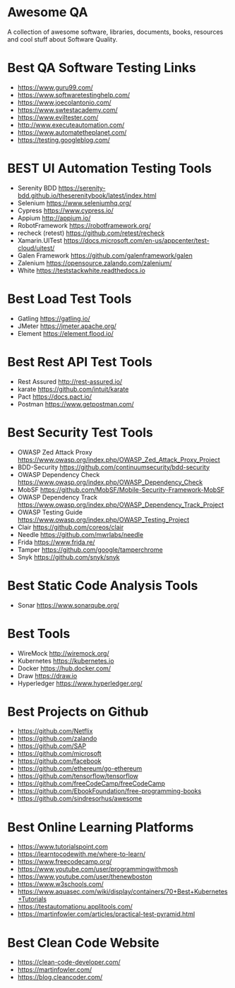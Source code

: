 # Awesome QA

A collection of awesome software, libraries, documents, books, resources and cool stuff about Software Quality.


# Best QA Software Testing Links
-  https://www.guru99.com/  
-  https://www.softwaretestinghelp.com/   
-  https://www.joecolantonio.com/  
-  https://www.swtestacademy.com/  
-  https://www.eviltester.com/  
-  http://www.executeautomation.com/  
-  https://www.automatetheplanet.com/
-  https://testing.googleblog.com/  


# BEST UI Automation Testing Tools 
-  Serenity BDD      https://serenity-bdd.github.io/theserenitybook/latest/index.html
-  Selenium          https://www.seleniumhq.org/ 
-  Cypress           https://www.cypress.io/ 
-  Appium            http://appium.io/ 
-  RobotFramework    https://robotframework.org/  
-  recheck (retest)  https://github.com/retest/recheck
-  Xamarin.UITest    https://docs.microsoft.com/en-us/appcenter/test-cloud/uitest/  
-  Galen Framework   https://github.com/galenframework/galen  
-  Zalenium          https://opensource.zalando.com/zalenium/
-  White             https://teststackwhite.readthedocs.io  
# Best Load Test Tools
-  Gatling  https://gatling.io/  
-  JMeter   https://jmeter.apache.org/ 
-  Element  https://element.flood.io/  

# Best Rest API Test Tools
-  Rest Assured      http://rest-assured.io/
-  karate            https://github.com/intuit/karate  
-  Pact              https://docs.pact.io/   
-  Postman           https://www.getpostman.com/  

# Best Security Test Tools
-  OWASP Zed Attack Proxy  https://www.owasp.org/index.php/OWASP_Zed_Attack_Proxy_Project  
- BDD-Security             https://github.com/continuumsecurity/bdd-security
- OWASP Dependency Check   https://www.owasp.org/index.php/OWASP_Dependency_Check  
- MobSF                    https://github.com/MobSF/Mobile-Security-Framework-MobSF  
- OWASP Dependency Track   https://www.owasp.org/index.php/OWASP_Dependency_Track_Project
- OWASP Testing Guide      https://www.owasp.org/index.php/OWASP_Testing_Project  
- Clair                    https://github.com/coreos/clair  
- Needle                   https://github.com/mwrlabs/needle  
- Frida                    https://www.frida.re/  
- Tamper                   https://github.com/google/tamperchrome  
- Snyk                     https://github.com/snyk/snyk

# Best Static Code Analysis Tools
- Sonar                    https://www.sonarqube.org/  

# Best Tools  
- WireMock                  http://wiremock.org/  
- Kubernetes                https://kubernetes.io
- Docker                    https://hub.docker.com/
- Draw                      https://draw.io
- Hyperledger               https://www.hyperledger.org/
# Best Projects on Github
- https://github.com/Netflix
- https://github.com/zalando
- https://github.com/SAP
- https://github.com/microsoft
- https://github.com/facebook
- https://github.com/ethereum/go-ethereum
- https://github.com/tensorflow/tensorflow
- https://github.com/freeCodeCamp/freeCodeCamp  
- https://github.com/EbookFoundation/free-programming-books
- https://github.com/sindresorhus/awesome

# Best Online Learning Platforms
-  https://www.tutorialspoint.com  
-  https://learntocodewith.me/where-to-learn/  
-  https://www.freecodecamp.org/  
-  https://www.youtube.com/user/programmingwithmosh  
-  https://www.youtube.com/user/thenewboston
-  https://www.w3schools.com/  
-  https://www.aquasec.com/wiki/display/containers/70+Best+Kubernetes+Tutorials
-  https://testautomationu.applitools.com/  
-  https://martinfowler.com/articles/practical-test-pyramid.html


# Best Clean Code Website
- https://clean-code-developer.com/
- https://martinfowler.com/  
- https://blog.cleancoder.com/
